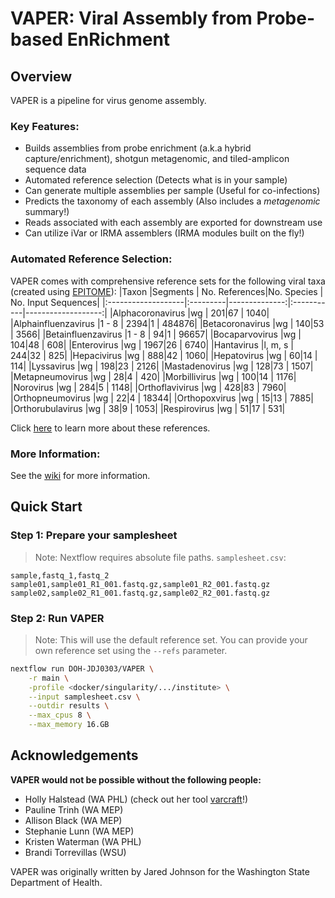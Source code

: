 # VAPER: Viral Assembly from Probe-based EnRichment
## Overview
VAPER is a pipeline for virus genome assembly.
### Key Features:
-  Builds assemblies from probe enrichment (a.k.a hybrid capture/enrichment), shotgun metagenomic, and tiled-amplicon sequence data
-  Automated reference selection (Detects what is in your sample)
-  Can generate multiple assemblies per sample (Useful for co-infections)
-  Predicts the taxonomy of each assembly (Also includes a *metagenomic* summary!)
-  Reads associated with each assembly are exported for downstream use
-  Can utilize iVar or IRMA assemblers (IRMA modules built on the fly!)

### Automated Reference Selection:
VAPER comes with comprehensive reference sets for the following viral taxa (created using [EPITOME](https://github.com/DOH-JDJ0303/epitome)):
|Taxon               |Segments  | No. References|No. Species | No. Input Sequences|
|:-------------------|:---------|--------------:|:-----------|-------------------:|
|Alphacoronavirus    |wg        |            201|67          |                1040|
|Alphainfluenzavirus |1 - 8     |           2394|1           |              484876|
|Betacoronavirus     |wg        |            140|53          |                3566|
|Betainfluenzavirus  |1 - 8     |             94|1           |               96657|
|Bocaparvovirus      |wg        |            104|48          |                 608|
|Enterovirus         |wg        |           1967|26          |                6740|
|Hantavirus          |l, m, s   |            244|32          |                 825|
|Hepacivirus         |wg        |            888|42          |                1060|
|Hepatovirus         |wg        |             60|14          |                 114|
|Lyssavirus          |wg        |            198|23          |                2126|
|Mastadenovirus      |wg        |            128|73          |                1507|
|Metapneumovirus     |wg        |             28|4           |                 420|
|Morbillivirus       |wg        |            100|14          |                1176|
|Norovirus           |wg        |            284|5           |                1148|
|Orthoflavivirus     |wg        |            428|83          |                7960|
|Orthopneumovirus    |wg        |             22|4           |               18344|
|Orthopoxvirus       |wg        |             15|13          |                7885|
|Orthorubulavirus    |wg        |             38|9           |                1053|
|Respirovirus        |wg        |             51|17          |                 531|

Click [here](https://github.com/DOH-JDJ0303/vaper/blob/main/assets/reference_sets/readme_EPITOME_2025-01-23.md) to learn more about these references.

### More Information:
See the [wiki](https://github.com/DOH-JDJ0303/VAPER/wiki) for more information.

## Quick Start
### Step 1: Prepare your samplesheet
> Note: Nextflow requires absolute file paths.
`samplesheet.csv`:

```csv
sample,fastq_1,fastq_2
sample01,sample01_R1_001.fastq.gz,sample01_R2_001.fastq.gz
sample02,sample02_R1_001.fastq.gz,sample02_R2_001.fastq.gz
```
### Step 2: Run VAPER
> Note: This will use the default reference set. You can provide your own reference set using the `--refs` parameter.
```bash
nextflow run DOH-JDJ0303/VAPER \
    -r main \
    -profile <docker/singularity/.../institute> \
    --input samplesheet.csv \
    --outdir results \
    --max_cpus 8 \
    --max_memory 16.GB
```
## Acknowledgements
**VAPER would not be possible without the following people:**
- Holly Halstead (WA PHL) (check out her tool [varcraft](https://github.com/DOH-HNH0303/varcraft)!)
- Pauline Trinh (WA MEP)
- Allison Black (WA MEP)
- Stephanie Lunn (WA MEP)
- Kristen Waterman (WA PHL)
- Brandi Torrevillas (WSU)

VAPER was originally written by Jared Johnson for the Washington State Department of Health.

